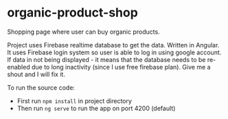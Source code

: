 # organic-product-shop
Shopping page where user can buy organic products.

Project uses Firebase realtime database to get the data. Written in Angular. It uses Firebase login system so user is able to log in using google account. If data in not being displayed - it means that the database needs to be re-enabled due to long inactivity (since I use free firebase plan). Give me a shout and I will fix it.

To run the source code: 
* First run `npm install` in project directory
* Then run `ng serve` to run the app on port 4200 (default) 
